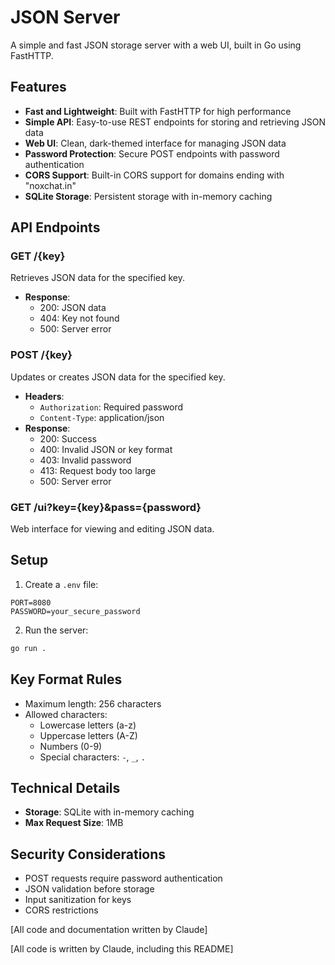 # JSON Server

A simple and fast JSON storage server with a web UI, built in Go using FastHTTP.

## Features

- **Fast and Lightweight**: Built with FastHTTP for high performance
- **Simple API**: Easy-to-use REST endpoints for storing and retrieving JSON data
- **Web UI**: Clean, dark-themed interface for managing JSON data
- **Password Protection**: Secure POST endpoints with password authentication
- **CORS Support**: Built-in CORS support for domains ending with "noxchat.in"
- **SQLite Storage**: Persistent storage with in-memory caching

## API Endpoints

### GET /{key}
Retrieves JSON data for the specified key.

- **Response**: 
  - 200: JSON data
  - 404: Key not found
  - 500: Server error

### POST /{key}
Updates or creates JSON data for the specified key.

- **Headers**:
  - `Authorization`: Required password
  - `Content-Type`: application/json
- **Response**:
  - 200: Success
  - 400: Invalid JSON or key format
  - 403: Invalid password
  - 413: Request body too large
  - 500: Server error

### GET /ui?key={key}&pass={password}
Web interface for viewing and editing JSON data.

## Setup

1. Create a `.env` file:
```env
PORT=8080
PASSWORD=your_secure_password
```

2. Run the server:
```sh
go run .
```


## Key Format Rules

- Maximum length: 256 characters
- Allowed characters:
  - Lowercase letters (a-z)
  - Uppercase letters (A-Z)
  - Numbers (0-9)
  - Special characters: `-`, `_`, `.`

## Technical Details

- **Storage**: SQLite with in-memory caching
- **Max Request Size**: 1MB

## Security Considerations

- POST requests require password authentication
- JSON validation before storage
- Input sanitization for keys
- CORS restrictions

[All code and documentation written by Claude]

[All code is written by Claude, including this README]

